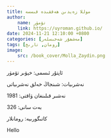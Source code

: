 ```yaml
---
title: موللا زەيدىن ھەققىدە قىسسە
author:
    name: تۆمۈر
    link: https://uyroman.github.io/
date: 2024-11-21 12:10:00 +0800
categories: [مەشھۇر شەخىسلەر]
tags: [رومان, تارىخ]
image:
    src: /book_cover/Molla_Zaydin.png
---
```



ئاپتۇر ئىسمى: خېۋىر تۆمۈر

نەشرىيات: شىنجاڭ خەلق نەشرىياتى

نەشىر قىلىنغان ۋاقتى: 1981

بەت سانى: 326

كاتىگورىيە: رومانلار


<div id="book_wrapper">

Hello

</div>


<script>
createAudioPlayers("#book_wrapper", "https://uyroman.github.io/mp3_data/Molla_Zaydin/Molla_Zaydin_", 19);
</script>






